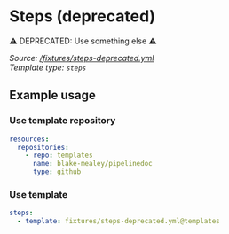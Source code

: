 <!-- this file was generated by pipelinedoc - do not modify directly -->

# Steps (deprecated)

⚠ DEPRECATED: Use something else ⚠


_Source: [/fixtures/steps-deprecated.yml](/fixtures/steps-deprecated.yml)_
<br/>
_Template type: `steps`_

## Example usage

### Use template repository

```yaml
resources:
  repositories:
    - repo: templates
      name: blake-mealey/pipelinedoc
      type: github
```


### Use template

```yaml
steps:
  - template: fixtures/steps-deprecated.yml@templates
```
